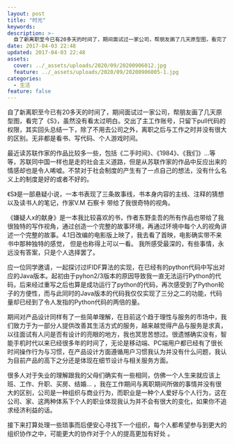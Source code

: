 ```yaml
---
layout: post
title: "时光"
keywords: 
description: >-
  自了新离职至今已有20多天的时间了，期间面试过一家公司，帮朋友画了几天原型图，看完了《S》，虽然没有看太过明白。
date: 2017-04-03 22:48
updated: 2017-04-03 22:48
assets:
  cover: ../_assets/uploads/2020/09/20200906012.jpg
  feature: ../_assets/uploads/2020/09/20200906005-1.jpg
categories:
  - 生活
feature: false
---
```


自了新离职至今已有20多天的时间了，期间面试过一家公司，帮朋友画了几天原型图，看完了《S》，虽然没有看太过明白。交出了主工作账号，只留下pull代码的权限，其实回头总结一下，除了不用去公司之外，离职之后与工作之时并没有很大的区别。无非都是看书、写代码、个人游戏时间。

最近读苏联作家的作品比较多一些，包括《二手时间》、《1984》、《我们》...等等，苏联同中国一样也是走的社会主义道路，但是从苏联作家的作品中反应出来的情感却也是令人唏嘘。不禁对于社会制度的产生有了一点自己的想法，没有什么名义上的制度是好的或者不好的。

《S》是一部悬疑小说，一本书表现了三条故事线，书本身内容的主线、注释的猜想以及读书人的笔记，作家V.M 石察卡 带给了我很奇特的视角。

《嫌疑人x的献身》是一本我比较喜欢的书，作者东野圭吾的所有作品也带给了我很独特的写作视角，通过创造一个完整的故事环境，再通过环境中每个人的视角讲述一个完整的故事。4.1日改编的电影版上映了，我去看了首映，电影确实带不来书中那种独特的感觉， 但是也称得上可以一看。
我所感受最深的，有些事情，永远没有答案，只是个人选择罢了。

应一位同学邀请，一起探讨过IFIDF算法的实现，在已经有的python代码中写出对应的Java版本。起初由于pyhon2/3版本的原因导致我一直无法运行Python的代码，后来经过重写之后也算是成功运行了python的代码，再次感受到了Python轮子的方便性，而与此同时的Java版本的代码我仅仅实现了三分之二的功能，代码量却已经到了令人发指的Python代码的两倍的量。

期间对产品设计同样有了一些简单理解，在目前这个趋于理性与服务的市场中，我们致力于为一部分人提供改善其生活方式的服务，越来越觉得产品与服务是求真，以往面试有人问是否有设计的亮眼的地方，我也冥思苦想过。很遗憾确实没有，智能手机时代以来已经很多年的时间了，无论是移动端、PC端用户都已经有了很长时间操作行为与习惯，在产品设计方面遵循用户习惯我认为并没有什么问题，我认为目前产品的高下之分还是体现在细节设计与相关服务方面。

很多人对于失业的理解跟我的父母们确实有一些相同，仿佛一个人生来就应该上班、工作、升职、买房、结婚... ，我在工作期间与离职期间所做的事情并没有很大的区别，公司是一种组织与商业行为，而职业是一种个人爱好与个人行为，这在公司、家、这两种体系下个人的职业体现我认为并不会有很大的变化，如果你不追求经济利益的话。

接下来打算处理一些琐事而后便安心寻找下一个组织，每个人都希望参与到更大的组织协作之中，可能更大的协作对于个人的提高更加有好处 。
